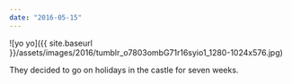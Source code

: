 ```yaml
---
date: "2016-05-15"
---
```


![yo yo]({{ site.baseurl }}/assets/images/2016/tumblr_o7803ombG71r16syio1_1280-1024x576.jpg)

They decided to go on holidays in the castle for seven weeks.
